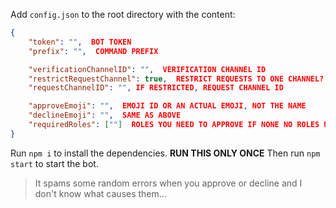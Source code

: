 Add `config.json` to the root directory with the content:

```json
{
    "token": "",  BOT TOKEN
    "prefix": "",  COMMAND PREFIX

    "verificationChannelID": "",  VERIFICATION CHANNEL ID
    "restrictRequestChannel": true,  RESTRICT REQUESTS TO ONE CHANNEL?
    "requestChannelID": "", IF RESTRICTED, REQUEST CHANNEL ID

    "approveEmoji": "",  EMOJI ID OR AN ACTUAL EMOJI, NOT THE NAME
    "declineEmoji": "",  SAME AS ABOVE
    "requiredRoles": [""]  ROLES YOU NEED TO APPROVE IF NONE NO ROLES NEEDED
}
```

Run `npm i` to install the dependencies. **RUN THIS ONLY ONCE**
Then run `npm start` to start the bot.

> It spams some random errors when you approve or decline and I don't know what causes them...

